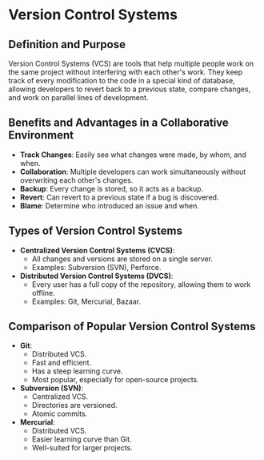 # Version Control Systems

## Definition and Purpose

Version Control Systems (VCS) are tools that help multiple people work on the same project without interfering with each other's work. They keep track of every modification to the code in a special kind of database, allowing developers to revert back to a previous state, compare changes, and work on parallel lines of development.

## Benefits and Advantages in a Collaborative Environment

- **Track Changes**: Easily see what changes were made, by whom, and when.
- **Collaboration**: Multiple developers can work simultaneously without overwriting each other's changes.
- **Backup**: Every change is stored, so it acts as a backup.
- **Revert**: Can revert to a previous state if a bug is discovered.
- **Blame**: Determine who introduced an issue and when.
  
## Types of Version Control Systems

- **Centralized Version Control Systems (CVCS)**:
  - All changes and versions are stored on a single server.
  - Examples: Subversion (SVN), Perforce.
- **Distributed Version Control Systems (DVCS)**:
  - Every user has a full copy of the repository, allowing them to work offline.
  - Examples: Git, Mercurial, Bazaar.

## Comparison of Popular Version Control Systems

- **Git**:
  - Distributed VCS.
  - Fast and efficient.
  - Has a steep learning curve.
  - Most popular, especially for open-source projects.
- **Subversion (SVN)**:
  - Centralized VCS.
  - Directories are versioned.
  - Atomic commits.
- **Mercurial**:
  - Distributed VCS.
  - Easier learning curve than Git.
  - Well-suited for larger projects.
